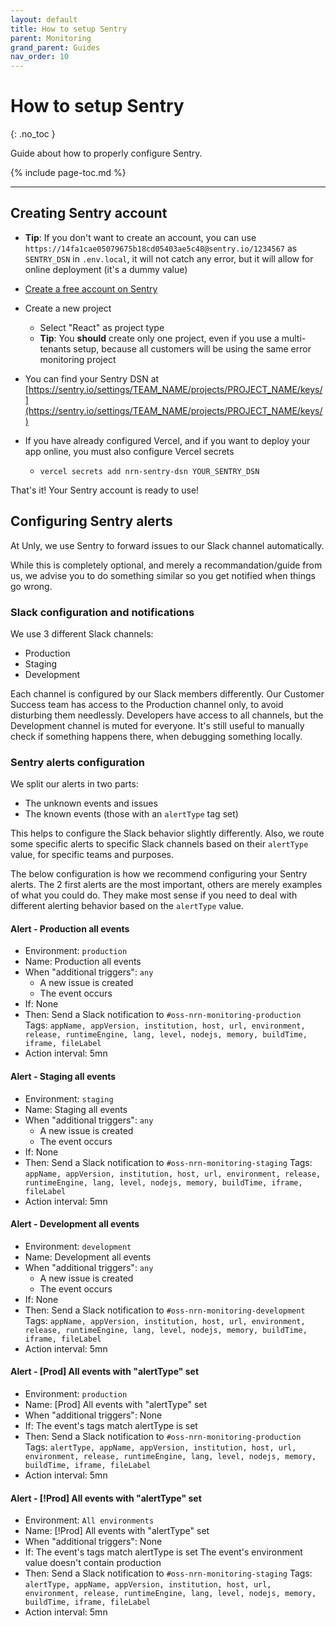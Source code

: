 ```yaml
---
layout: default
title: How to setup Sentry
parent: Monitoring
grand_parent: Guides
nav_order: 10
---
```


# How to setup Sentry
{: .no_toc }

<div class="code-example" markdown="1">
Guide about how to properly configure Sentry.
</div>

{% include page-toc.md %}

---

## Creating Sentry account

- **Tip**: If you don't want to create an account, you can use `https://14fa1cae05079675b18cd05403ae5c48@sentry.io/1234567` as `SENTRY_DSN` in `.env.local`, it will not catch any error, but it will allow for online deployment (it's a dummy value)

- [Create a free account on Sentry](https://sentry.io/signup/?ref=unly-nrn)
- Create a new project
    - Select "React" as project type
    - **Tip**: You **should** create only one project, even if you use a multi-tenants setup, because all customers will be using the same error monitoring project
- You can find your Sentry DSN at [https://sentry.io/settings/TEAM_NAME/projects/PROJECT_NAME/keys/](https://sentry.io/settings/TEAM_NAME/projects/PROJECT_NAME/keys/)
- If you have already configured Vercel, and if you want to deploy your app online, you must also configure Vercel secrets
    - `vercel secrets add nrn-sentry-dsn YOUR_SENTRY_DSN`

That's it! Your Sentry account is ready to use!

## Configuring Sentry alerts

At Unly, we use Sentry to forward issues to our Slack channel automatically.

While this is completely optional, and merely a recommandation/guide from us, we advise you to do something similar so you get notified when things go wrong.

### Slack configuration and notifications

We use 3 different Slack channels:
- Production
- Staging
- Development

Each channel is configured by our Slack members differently. Our Customer Success team has access to the Production channel only, to avoid disturbing them needlessly.
Developers have access to all channels, but the Development channel is muted for everyone. It's still useful to manually check if something happens there, when debugging something locally.

### Sentry alerts configuration

We split our alerts in two parts:
- The unknown events and issues
- The known events (those with an `alertType` tag set)

This helps to configure the Slack behavior slightly differently. Also, we route some specific alerts to specific Slack channels based on their `alertType` value, for specific teams and purposes.

The below configuration is how we recommend configuring your Sentry alerts.
The 2 first alerts are the most important, others are merely examples of what you could do.
They make most sense if you need to deal with different alerting behavior based on the `alertType` value.

#### Alert - Production all events

- Environment: `production`
- Name: Production all events
- When "additional triggers": `any`
    - A new issue is created
    - The event occurs
- If: None
- Then: Send a Slack notification to `#oss-nrn-monitoring-production`
    Tags: `appName, appVersion, institution, host, url, environment, release, runtimeEngine, lang, level, nodejs, memory, buildTime, iframe, fileLabel`
- Action interval: 5mn

#### Alert - Staging all events

- Environment: `staging`
- Name: Staging all events
- When "additional triggers": `any`
    - A new issue is created
    - The event occurs
- If: None
- Then: Send a Slack notification to `#oss-nrn-monitoring-staging`
    Tags: `appName, appVersion, institution, host, url, environment, release, runtimeEngine, lang, level, nodejs, memory, buildTime, iframe, fileLabel`
- Action interval: 5mn

#### Alert - Development all events

- Environment: `development`
- Name: Development all events
- When "additional triggers": `any`
    - A new issue is created
    - The event occurs
- If: None
- Then: Send a Slack notification to `#oss-nrn-monitoring-development`
    Tags: `appName, appVersion, institution, host, url, environment, release, runtimeEngine, lang, level, nodejs, memory, buildTime, iframe, fileLabel`
- Action interval: 5mn

#### Alert - [Prod] All events with "alertType" set

- Environment: `production`
- Name: [Prod] All events with "alertType" set
- When "additional triggers": None
- If: The event's tags match alertType is set
- Then: Send a Slack notification to `#oss-nrn-monitoring-production`
    Tags: `alertType, appName, appVersion, institution, host, url, environment, release, runtimeEngine, lang, level, nodejs, memory, buildTime, iframe, fileLabel`
- Action interval: 5mn

#### Alert - [!Prod] All events with "alertType" set

- Environment: `All environments`
- Name: [!Prod] All events with "alertType" set
- When "additional triggers": None
- If: The event's tags match alertType is set
  The event's environment value doesn't contain production
- Then: Send a Slack notification to `#oss-nrn-monitoring-staging`
    Tags: `alertType, appName, appVersion, institution, host, url, environment, release, runtimeEngine, lang, level, nodejs, memory, buildTime, iframe, fileLabel`
- Action interval: 5mn


